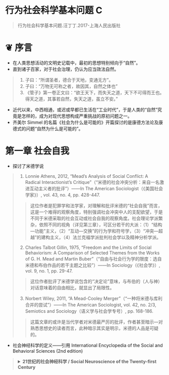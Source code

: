 # 行为社会科学基本问题 C
> 行为社会科学基本问题.汪丁丁.2017-上海人民出版社

# &#10086; 序言
- 在人类思想活动的文明史记载中，最初的思想特别倾向于“自然”。
- 直到诸子百家，对于社会治理，仍认为应当效法自然。
> 1. 子曰：“所谓圣者，德合于天地，变通无方”。  
> 2. 子曰：“万物无可称之者，故因其，自然之体也”  
> 3. 《管子》第一卷正文曰：“欲王天下，而失天之道，天下不可得而王也。得天之道，其事若自然，失天之道，虽立不安。”  
- 近代以来，中西相通，或迟或早都已生活在“工业时代”，于是人类的“自然”究竟是怎样的，成为对现代思想构成严重挑战的原初问题之一。
- 齐美尔 Simmel 的名篇《社会为什么是可能的》开篇探讨的是康德方法论及康德式的问题“自然为什么是可能的”。
# 第一章 社会自我
- 探讨了米德学说
> 1. Lonnie Athens, 2012, “Mead’s Analysis of Social Conflict: A Radical Interactionist’s Critique”（“米德的社会冲突分析：来自一名激进互动主义者的批评”）——In The American Sociologist（《美国社会学家》）, vol. 43, no. 4, pp. 428-447.
>> 这位作者是犯罪学和法学家，对理解和批评米德的“社会自我”而言，这是一个难得的观察角度，特别强调社会冲突中人的支配欲望，于是不同于米德采取的社会互动或社会自我的观察角度。社会理论学派繁杂，依照不同的视角（详见第三章），可区分若干的大派：（1）“结构—功能”主义，（2）“互动—交换”的行为学和符号学，（3）“冲突—超越”的建构主义，（4）法兰克福学派批判社会学以及精神分析学派。
> 2. Charles Talbot Gillin, 1975, “Freedom and the Limits of Social Behaviorism: A Comparison of Selected Themes from the Works of G. H. Mead and Martin Buber”（“自由与社会行为学的限度：选自米德和布伯作品的若干主题之比较”）——In Sociology（《社会学》）, vol. 9, no. 1, pp. 29-47.
>> 这位作者批评了米德学说包含的“决定论”意味，与布伯的（人与神）对话意味着的自由相比，就显出了局限性。
> 3. Norbert Wiley, 2011, “A Mead-Cooley Merger”（“一种将米德与库利合并的尝试”）——In The American Sociologist, vol. 42, no. 2/3, Semiotics and Sociology（语义学与社会学专号）, pp. 168-186.
>> 这篇文章的或许是当代学者对米德最严厉的批评，作者甚至暗示—对熟悉思想史的读者而言，此种暗示其实是明示，米德的人品是可疑的。

- 社会神经科学的定义——引用 International Encyclopedia of the Social and Behavioral Sciences (2nd edition)

> <details><summary><strong>21世纪的社会神经科学 / Social Neuroscience of the Twenty-first Century</strong></summary><br>
> <p>Social species are so characterized because they form organizations that extend beyond the individual. The goal of social neuroscience is to investigate the biological mechanisms that underlie these social structures, processes, and behaviors and the influences between social and neural structures and processes. Such an endeavor is challenging because it necessitates the integration of multiple levels. Mapping across systems and levels (from genome to social groups and cultures) requires interdisciplinary expertise, comparative studies, innovative methods, and integrative conceptual analysis…</p>
> <p>社会物种之所以有社会特征，是因为他们在个体之外形成各种组织。社会神经科学的主旨是探究这些社会结构、过程与行为的生物学机制，以及社会的和神经的结构与过程相互之间的影响。这一努力具有挑战性，因为必须有多层次的整合。在各种系统与层次之间映射［例如从基因组到社会诸群体和诸文化］需要跨学科专家能力、比较研究、创新方法，以及整合概念分析。</p>
>  </details>

